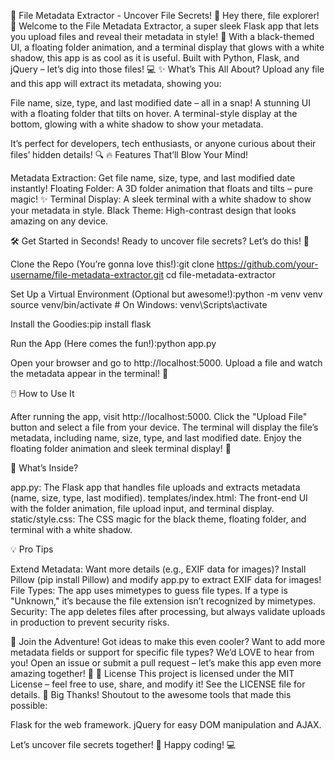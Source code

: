 📂 File Metadata Extractor - Uncover File Secrets! 🚀
Hey there, file explorer! 🌟 Welcome to the File Metadata Extractor, a super sleek Flask app that lets you upload files and reveal their metadata in style! 🎉 With a black-themed UI, a floating folder animation, and a terminal display that glows with a white shadow, this app is as cool as it is useful. Built with Python, Flask, and jQuery – let’s dig into those files! 💻
✨ What’s This All About?
Upload any file and this app will extract its metadata, showing you:

File name, size, type, and last modified date – all in a snap!
A stunning UI with a floating folder that tilts on hover.
A terminal-style display at the bottom, glowing with a white shadow to show your metadata.

It’s perfect for developers, tech enthusiasts, or anyone curious about their files’ hidden details! 🔍
🔥 Features That’ll Blow Your Mind!

Metadata Extraction: Get file name, size, type, and last modified date instantly!
Floating Folder: A 3D folder animation that floats and tilts – pure magic! ✨
Terminal Display: A sleek terminal with a white shadow to show your metadata in style.
Black Theme: High-contrast design that looks amazing on any device.

🛠️ Get Started in Seconds!
Ready to uncover file secrets? Let’s do this! 🎉

Clone the Repo (You’re gonna love this!):git clone https://github.com/your-username/file-metadata-extractor.git
cd file-metadata-extractor


Set Up a Virtual Environment (Optional but awesome!):python -m venv venv
source venv/bin/activate  # On Windows: venv\Scripts\activate


Install the Goodies:pip install flask


Run the App (Here comes the fun!):python app.py


Open your browser and go to http://localhost:5000. Upload a file and watch the metadata appear in the terminal! 🚀

🖱️ How to Use It

After running the app, visit http://localhost:5000.
Click the "Upload File" button and select a file from your device.
The terminal will display the file’s metadata, including name, size, type, and last modified date.
Enjoy the floating folder animation and sleek terminal display! 🎨

📁 What’s Inside?

app.py: The Flask app that handles file uploads and extracts metadata (name, size, type, last modified).
templates/index.html: The front-end UI with the folder animation, file upload input, and terminal display.
static/style.css: The CSS magic for the black theme, floating folder, and terminal with a white shadow.

💡 Pro Tips

Extend Metadata: Want more details (e.g., EXIF data for images)? Install Pillow (pip install Pillow) and modify app.py to extract EXIF data for images!
File Types: The app uses mimetypes to guess file types. If a type is "Unknown," it’s because the file extension isn’t recognized by mimetypes.
Security: The app deletes files after processing, but always validate uploads in production to prevent security risks.

🚀 Join the Adventure!
Got ideas to make this even cooler? Want to add more metadata fields or support for specific file types? We’d LOVE to hear from you! Open an issue or submit a pull request – let’s make this app even more amazing together! 🤝
📜 License
This project is licensed under the MIT License – feel free to use, share, and modify it! See the LICENSE file for details.
🙌 Big Thanks!
Shoutout to the awesome tools that made this possible:

Flask for the web framework.
jQuery for easy DOM manipulation and AJAX.

Let’s uncover file secrets together! 📂 Happy coding! 💻
